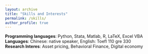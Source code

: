 ```yaml
---
layout: archive
title: "Skills and Interests"
permalink: /skills/
author_profile: true
---
```

**Programming languages**: Python, Stata, Matlab, R, LaTeX, Excel VBA  
**Languages**: Chinese: native speaker, English: Toefl 110 gre 330  
**Research Interes**: Asset pricing, Behavioral Finance, Digital economy

